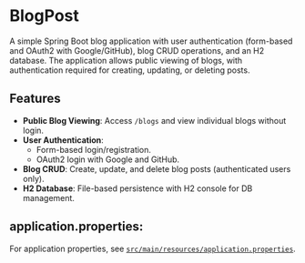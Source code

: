 # BlogPost

A simple Spring Boot blog application with user authentication (form-based and OAuth2 with Google/GitHub), blog CRUD operations, and an H2 database. The application allows public viewing of blogs, with authentication required for creating, updating, or deleting posts.

## Features
- **Public Blog Viewing**: Access `/blogs` and view individual blogs without login.
- **User Authentication**:
  - Form-based login/registration.
  - OAuth2 login with Google and GitHub.
- **Blog CRUD**: Create, update, and delete blog posts (authenticated users only).
- **H2 Database**: File-based persistence with H2 console for DB management.

## application.properties:
For application properties, see [`src/main/resources/application.properties`](src/main/resources/application.properties).

